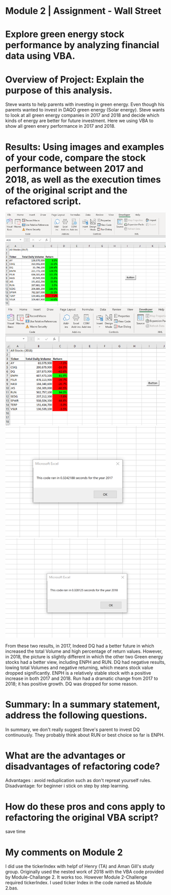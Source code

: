 # Module 2 | Assignment - Wall Street

# Explore green energy stock performance by analyzing financial data using VBA.
# Overview of Project: Explain the purpose of this analysis.
Steve wants to help parents with investing in green energy. Even though his parents wanted to invest in DAQO green energy (Solar energy). Steve wants to look at all green energy companies in 2017 and 2018 and decide which kinds of energy are better for future investment. Here we using VBA to show all green enery performance in 2017 and 2018.
# Results: Using images and examples of your code, compare the stock performance between 2017 and 2018, as well as the execution times of the original script and the refactored script.

![Alt text](resources/AllStocks_2017.png "AllStocks_2017")
![Alt text](resources/AllStocks_2018.png "AllStocks_2018")
![Alt text](resources/Code_Run_Time_2017.png "Code_Run_Time_2017")
![Alt text](resources/Code_Run_Time_2018.png "Code_Run_Time_2018")

 From these two results, in 2017, Indeed DQ had a better future in which increased the total Volume and high percentage of return values. However, in 2018, the picture is slightly different in which the other two Green energy stocks had a better view, including ENPH and RUN. DQ had negative results, lowing total Volumes and negative returning, which means stock value dropped significantly. ENPH is a relatively stable stock with a positive increase in both 2017 and 2018. Run had a dramatic change from 2017 to 2018; it has positive growth. DQ was dropped for some reason. 
# Summary: In a summary statement, address the following questions.
In summary, we don't really suggest Steve's parent to invest DQ continuously. They probably think about RUN or best choice so far is ENPH. 
# What are the advantages or disadvantages of refactoring code?
Advantages : avoid reduplication such as don't repreat yourself rules. Disadvantage: for beginner i stick on step by step learning.
# How do these pros and cons apply to refactoring the original VBA script?
save time 
# My comments on Module 2
I did  use the tickerIndex with helpf of Henry (TA) and Aman Gill's study group. Originally used the nested work of 2018 with the VBA code provided by Module-Challange 2. It works too. However Module 2-Challenge required tickerIndex. I used ticker Index in the code named as Module 2.bas. 